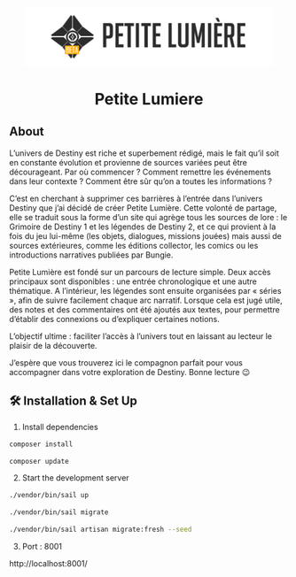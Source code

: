 <div align="center">
  <img alt="Logo" src="LogoPetiteLumiere.png" width="450" />
</div>

<h1 align="center">
  Petite Lumiere
</h1>

## About

L’univers de Destiny est riche et superbement rédigé, mais le fait qu’il soit en constante évolution et provienne de sources variées peut être décourageant. Par où commencer ? Comment remettre les événements dans leur contexte ? Comment être sûr qu’on a toutes les informations ?

C’est en cherchant à supprimer ces barrières à l’entrée dans l’univers Destiny que j’ai décidé de créer Petite Lumière. Cette volonté de partage, elle se traduit sous la forme d’un site qui agrège tous les sources de lore : le Grimoire de Destiny 1 et les légendes de Destiny 2, et ce qui provient à la fois du jeu lui-même (les objets, dialogues, missions jouées) mais aussi de sources extérieures, comme les éditions collector, les comics ou les introductions narratives publiées par Bungie.

Petite Lumière est fondé sur un parcours de lecture simple. Deux accès principaux sont disponibles : une entrée chronologique et une autre thématique. A l’intérieur, les légendes sont ensuite organisées par « séries », afin de suivre facilement chaque arc narratif. Lorsque cela est jugé utile, des notes et des commentaires ont été ajoutés aux textes, pour permettre d’établir des connexions ou d’expliquer certaines notions.

L’objectif ultime : faciliter l’accès à l’univers tout en laissant au lecteur le plaisir de la découverte.

J’espère que vous trouverez ici le compagnon parfait pour vous accompagner dans votre exploration de Destiny. Bonne lecture 😉

## 🛠 Installation & Set Up

1. Install dependencies

```sh
composer install
```

```sh
composer update
```

2. Start the development server

```sh
./vendor/bin/sail up
```

```sh
./vendor/bin/sail migrate
```

```sh
./vendor/bin/sail artisan migrate:fresh --seed
```

3. Port : 8001

http://localhost:8001/


